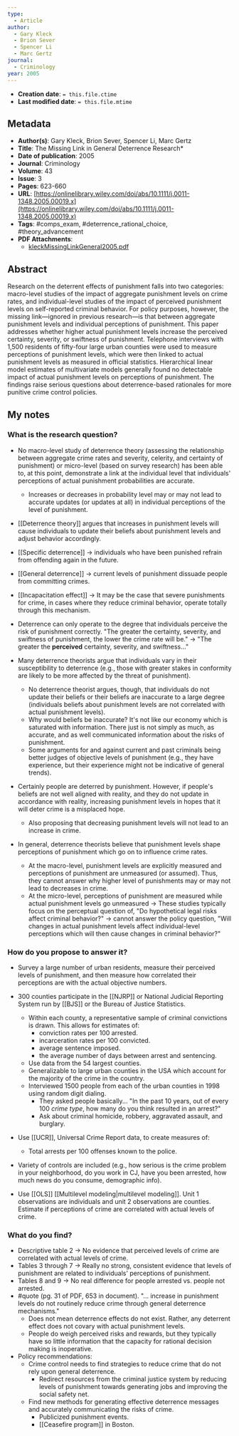 ```yaml
---
type:
  - Article
author:
  - Gary Kleck
  - Brion Sever
  - Spencer Li
  - Marc Gertz
journal:
  - Criminology
year: 2005
---
```


* **Creation date**: `= this.file.ctime`
* **Last modified date**: `= this.file.mtime`

## Metadata

* **Author(s)**: Gary Kleck, Brion Sever, Spencer Li, Marc Gertz
* **Title**: The Missing Link in General Deterrence Research*
* **Date of publication**: 2005
* **Journal**: Criminology
* **Volume**: 43
* **Issue**: 3
* **Pages**: 623-660
* **URL**: [https://onlinelibrary.wiley.com/doi/abs/10.1111/j.0011-1348.2005.00019.x](https://onlinelibrary.wiley.com/doi/abs/10.1111/j.0011-1348.2005.00019.x)
* **Tags**: #comps_exam, #deterrence_rational_choice, #theory_advancement
* **PDF Attachments**:
  * [kleckMissingLinkGeneral2005.pdf](zotero://open-pdf/library/items/YLU9WCAA)

## Abstract

Research on the deterrent effects of punishment falls into two categories: macro-level studies of the impact of aggregate punishment levels on crime rates, and individual-level studies of the impact of perceived punishment levels on self-reported criminal behavior. For policy purposes, however, the missing link—ignored in previous research—is that between aggregate punishment levels and individual perceptions of punishment. This paper addresses whether higher actual punishment levels increase the perceived certainty, severity, or swiftness of punishment. Telephone interviews with 1,500 residents of fifty-four large urban counties were used to measure perceptions of punishment levels, which were then linked to actual punishment levels as measured in official statistics. Hierarchical linear model estimates of multivariate models generally found no detectable impact of actual punishment levels on perceptions of punishment. The findings raise serious questions about deterrence-based rationales for more punitive crime control policies.

## My notes

### What is the research question?

* No macro-level study of deterrence theory (assessing the relationship between aggregate crime rates and severity, celerity, and certainty of punishment) or micro-level (based on survey research) has been able to, at this point, demonstrate a link at the individual level that individuals' perceptions of actual punishment probabilities are accurate.
	* Increases or decreases in probability level may or may not lead to accurate updates (or updates at all) in individual perceptions of the level of punishment.
	  
* [[Deterrence theory]] argues that increases in punishment levels will cause individuals to update their beliefs about punishment levels and adjust behavior accordingly.
* [[Specific deterrence]] -> individuals who have been punished refrain from offending again in the future.
* [[General deterrence]] -> current levels of punishment dissuade people from committing crimes.
* [[Incapacitation effect]] -> It may be the case that severe punishments for crime, in cases where they reduce criminal behavior, operate totally through this mechanism.
  
* Deterrence can only operate to the degree that individuals perceive the risk of punishment correctly. "The greater the certainty, severity, and swiftness of punishment, the lower the crime rate will be." -> "The greater the **perceived** certainty, severity, and swiftness..."
  
* Many deterrence theorists argue that individuals vary in their susceptibility to deterrence (e.g., those with greater stakes in conformity are likely to be more affected by the threat of punishment).
	* No deterrence theorist argues, though, that individuals do not update their beliefs or their beliefs are inaccurate to a large degree (individuals beliefs about punishment levels are not correlated with actual punishment levels).
	* Why would beliefs be inaccurate? It's not like our economy which is saturated with information. There just is not simply as much, as accurate, and as well communicated information about the risks of punishment.
	* Some arguments for and against current and past criminals being better judges of objective levels of punishment (e.g., they have experience, but their experience might not be indicative of general trends).
	  
* Certainly people are deterred by punishment. However, if people's beliefs are not well aligned with reality, and they do not update in accordance with reality, increasing punishment levels in hopes that it will deter crime is a misplaced hope.
	* Also proposing that decreasing punishment levels will not lead to an increase in crime.
	  
* In general, deterrence theorists believe that punishment levels shape perceptions of punishment which go on to influence crime rates.
	* At the macro-level, punishment levels are explicitly measured and perceptions of punishment are unmeasured (or assumed). Thus, they cannot answer why higher level of punishments may or may not lead to decreases in crime.
	* At the micro-level, perceptions of punishment are measured while actual punishment levels go unmeasured -> These studies typically focus on the perceptual question of, "Do hypothetical legal risks affect criminal behavior?" -> cannot answer the policy question, "Will changes in actual punishment levels affect individual-level perceptions which will then cause changes in criminal behavior?"

### How do you propose to answer it?

* Survey a large number of urban residents, measure their perceived levels of punishment, and then measure how correlated their perceptions are with the actual objective numbers.
  
* 300 counties participate in the [[NJRP]] or National Judicial Reporting System run by [[BJS]] or the Bureau of Justice Statistics.
	* Within each county, a representative sample of criminal convictions is drawn. This allows for estimates of:
		* conviction rates per 100 arrested.
		* incarceration rates per 100 convicted.
		* average sentence imposed.
		* the average number of days between arrest and sentencing.
	* Use data from the 54 largest counties.
	* Generalizable to large urban counties in the USA which account for the majority of the crime in the country.
	* Interviewed 1500 people from each of the urban counties in 1998 using random digit dialing.
		* They asked people basically... "In the past 10 years, out of every 100 *crime type*, how many do you think resulted in an arrest?"
		* Ask about criminal homicide, robbery, aggravated assault, and burglary.
	  
* Use [[UCR]], Universal Crime Report data, to create measures of:
	* Total arrests per 100 offenses known to the police.
	  
* Variety of controls are included (e.g., how serious is the crime problem in your neighborhood, do you work in CJ, have you been arrested, how much news do you consume, demographic info).
  
* Use [[OLS]] [[Multilevel modeling|multilevel modeling]]. Unit 1 observations are individuals and unit 2 observations are counties. Estimate if perceptions of crime are correlated with actual levels of crime.

### What do you find?

* Descriptive table 2 -> No evidence that perceived levels of crime are correlated with actual levels of crime.
* Tables 3 through 7 -> Really no strong, consistent evidence that levels of punishment are related to individuals' perceptions of punishment.
* Tables 8 and 9 -> No real difference for people arrested vs. people not arrested.
* #quote (pg. 31 of PDF, 653 in document). "... increase in punishment levels do not routinely reduce crime through general deterrence mechanisms."
	* Does not mean deterrence effects do not exist. Rather, any deterrent effect does not covary with actual punishment levels.
	* People do weigh perceived risks and rewards, but they typically have so little information that the capacity for rational decision making is inoperative.
* Policy recommendations:
	* Crime control needs to find strategies to reduce crime that do not rely upon general deterrence.
		* Redirect resources from the criminal justice system by reducing levels of punishment towards generating jobs and improving the social safety net.
	* Find new methods for generating effective deterrence messages and accurately communicating the risks of crime.
		* Publicized punishment events.
		* [[Ceasefire program]] in Boston.